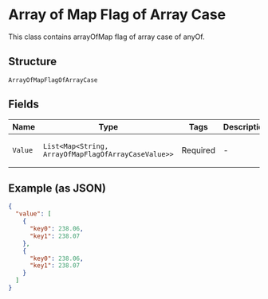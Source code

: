 
# Array of Map Flag of Array Case

This class contains arrayOfMap flag of array case of anyOf.

## Structure

`ArrayOfMapFlagOfArrayCase`

## Fields

| Name | Type | Tags | Description | Getter | Setter |
|  --- | --- | --- | --- | --- | --- |
| `Value` | `List<Map<String, ArrayOfMapFlagOfArrayCaseValue>>` | Required | - | List<Map<String, ArrayOfMapFlagOfArrayCaseValue>> getValue() | setValue(List<Map<String, ArrayOfMapFlagOfArrayCaseValue>> value) |

## Example (as JSON)

```json
{
  "value": [
    {
      "key0": 238.06,
      "key1": 238.07
    },
    {
      "key0": 238.06,
      "key1": 238.07
    }
  ]
}
```

